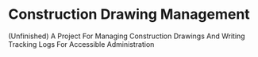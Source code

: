 # Construction Drawing Management
 (Unfinished) A Project For Managing Construction Drawings And Writing Tracking Logs For Accessible Administration
